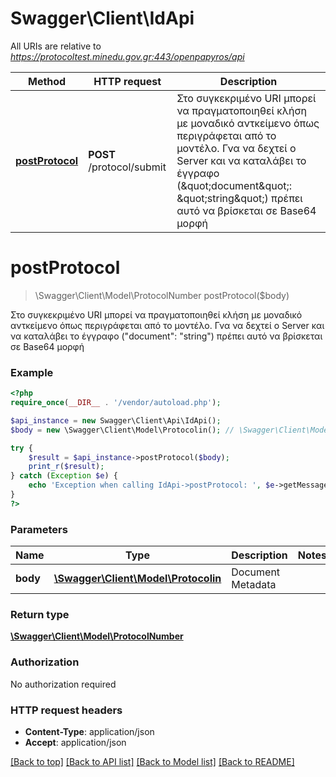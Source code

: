 # Swagger\Client\IdApi

All URIs are relative to *https://protocoltest.minedu.gov.gr:443/openpapyros/api*

Method | HTTP request | Description
------------- | ------------- | -------------
[**postProtocol**](IdApi.md#postProtocol) | **POST** /protocol/submit | Στο συγκεκριμένο URI μπορεί να πραγματοποιηθεί κλήση με μοναδικό αντκείμενο όπως περιγράφεται από το μοντέλο. Γνα να δεχτεί ο Server και να καταλάβει το έγγραφο (\&quot;document\&quot;: \&quot;string\&quot;) πρέπει αυτό να βρίσκεται σε Base64 μορφή


# **postProtocol**
> \Swagger\Client\Model\ProtocolNumber postProtocol($body)

Στο συγκεκριμένο URI μπορεί να πραγματοποιηθεί κλήση με μοναδικό αντκείμενο όπως περιγράφεται από το μοντέλο. Γνα να δεχτεί ο Server και να καταλάβει το έγγραφο (\"document\": \"string\") πρέπει αυτό να βρίσκεται σε Base64 μορφή



### Example
```php
<?php
require_once(__DIR__ . '/vendor/autoload.php');

$api_instance = new Swagger\Client\Api\IdApi();
$body = new \Swagger\Client\Model\Protocolin(); // \Swagger\Client\Model\Protocolin | Document Metadata

try {
    $result = $api_instance->postProtocol($body);
    print_r($result);
} catch (Exception $e) {
    echo 'Exception when calling IdApi->postProtocol: ', $e->getMessage(), PHP_EOL;
}
?>
```

### Parameters

Name | Type | Description  | Notes
------------- | ------------- | ------------- | -------------
 **body** | [**\Swagger\Client\Model\Protocolin**](../Model/\Swagger\Client\Model\Protocolin.md)| Document Metadata |

### Return type

[**\Swagger\Client\Model\ProtocolNumber**](../Model/ProtocolNumber.md)

### Authorization

No authorization required

### HTTP request headers

 - **Content-Type**: application/json
 - **Accept**: application/json

[[Back to top]](#) [[Back to API list]](../../README.md#documentation-for-api-endpoints) [[Back to Model list]](../../README.md#documentation-for-models) [[Back to README]](../../README.md)

